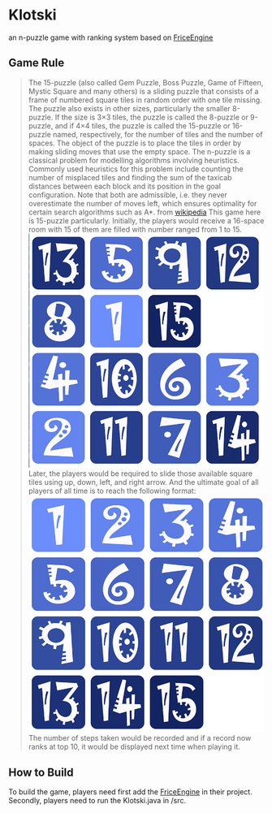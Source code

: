 # Klotski
an n-puzzle game with ranking system based on [FriceEngine](https://github.com/icela)
## Game Rule
> The 15-puzzle (also called Gem Puzzle, Boss Puzzle, Game of Fifteen, Mystic Square and many others) is a sliding puzzle that consists of a frame of numbered square tiles in random order with one tile missing. The puzzle also exists in other sizes, particularly the smaller 8-puzzle. If the size is 3×3 tiles, the puzzle is called the 8-puzzle or 9-puzzle, and if 4×4 tiles, the puzzle is called the 15-puzzle or 16-puzzle named, respectively, for the number of tiles and the number of spaces. The object of the puzzle is to place the tiles in order by making sliding moves that use the empty space.
> The n-puzzle is a classical problem for modelling algorithms involving heuristics. Commonly used heuristics for this problem include counting the number of misplaced tiles and finding the sum of the taxicab distances between each block and its position in the goal configuration. Note that both are admissible, i.e. they never overestimate the number of moves left, which ensures optimality for certain search algorithms such as A*.
> from [wikipedia](https://en.wikipedia.org/wiki/15_puzzle)
This game here is 15-puzzle particularly.
Initially, the players would receive a 16-space room with 15 of them are filled with number ranged from 1 to 15.
![begin](./img/begin.png)
Later, the players would be required to slide those available square tiles using up, down, left, and right arrow. And the ultimate goal of all players of all time is to reach the following format:
![end](./img/end.png)
The number of steps taken would be recorded and if a record now ranks at top 10, it would be displayed next time when playing it.
## How to Build
To build the game, players need first add the [FriceEngine](https://github.com/icela/FriceEngine) in their project.
Secondly, players need to run the Klotski.java in /src.
